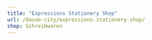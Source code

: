 ```yaml
---
title: "Expressions Stationery Shop"
url: /davao-city/expressions-stationery-shop/
shop: Schreibwaren
---
```

